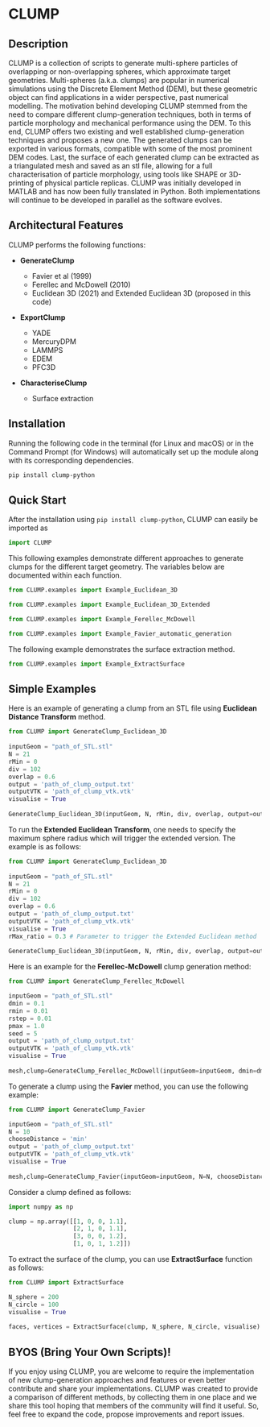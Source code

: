 
# CLUMP

## Description

CLUMP is a collection of scripts to generate multi-sphere particles of overlapping or non-overlapping spheres, which approximate target
geometries. Multi-spheres (a.k.a. clumps) are popular in numerical simulations using the Discrete Element Method (DEM), but these geometric
object can find applications in a wider perspective, past numerical modelling. The motivation behind developing CLUMP stemmed from the need
to compare different clump-generation techniques, both in terms of particle morphology and mechanical performance using the DEM. To this
end, CLUMP offers two existing and well established clump-generation techniques and proposes a new one. The generated clumps can be
exported in various formats, compatible with some of the most prominent DEM codes. Last, the surface of each generated clump can be extracted
as a triangulated mesh and saved as an stl file, allowing for a full characterisation of particle morphology, using tools like SHAPE or 3D-printing of
physical particle replicas. CLUMP was initially developed in MATLAB and has now been fully translated in Python. Both implementations will
continue to be developed in parallel as the software evolves.


## Architectural Features
CLUMP performs the following functions:

- __GenerateClump__
  - Favier et al (1999)
  - Ferellec and McDowell (2010)
  - Euclidean 3D (2021) and Extended Euclidean 3D (proposed in this code)

- __ExportClump__
  - YADE
  - MercuryDPM
  - LAMMPS
  - EDEM
  - PFC3D

- __CharacteriseClump__
  - Surface extraction



## Installation

Running the following code in the terminal (for Linux and macOS) or in the Command Prompt (for Windows) will automatically set up the module along with its corresponding dependencies.

```bash 
pip install clump-python
```


## Quick Start

After the installation using ```pip install clump-python```, CLUMP can easily be imported as

```python
import CLUMP
```

This following examples demonstrate different approaches to generate clumps for the different target geometry. The variables below are documented within each function. 

```python
from CLUMP.examples import Example_Euclidean_3D
```

```python
from CLUMP.examples import Example_Euclidean_3D_Extended
```

```python
from CLUMP.examples import Example_Ferellec_McDowell
```

```python
from CLUMP.examples import Example_Favier_automatic_generation
```

The following example demonstrates the surface extraction method.

```python
from CLUMP.examples import Example_ExtractSurface
```

## Simple Examples

Here is an example of generating a clump from an STL file using __Euclidean Distance Transform__ method.

```python
from CLUMP import GenerateClump_Euclidean_3D  
  
inputGeom = "path_of_STL.stl"  
N = 21  
rMin = 0  
div = 102  
overlap = 0.6  
output = 'path_of_clump_output.txt'  
outputVTK = 'path_of_clump_vtk.vtk'  
visualise = True  
  
GenerateClump_Euclidean_3D(inputGeom, N, rMin, div, overlap, output=output, outputVTK=outputVTK, visualise=visualise)
```

To run the __Extended Euclidean Transform__, one needs to specify the maximum sphere radius which will trigger the extended version. The example is as follows:

```python
from CLUMP import GenerateClump_Euclidean_3D  
  
inputGeom = "path_of_STL.stl"  
N = 21  
rMin = 0  
div = 102  
overlap = 0.6  
output = 'path_of_clump_output.txt'  
outputVTK = 'path_of_clump_vtk.vtk'  
visualise = True
rMax_ratio = 0.3 # Parameter to trigger the Extended Euclidean method
  
GenerateClump_Euclidean_3D(inputGeom, N, rMin, div, overlap, output=output, outputVTK=outputVTK, visualise=visualise, rMax_ratio=rMax_ratio)
```

Here is an example for the __Ferellec-McDowell__ clump generation method:

```python
from CLUMP import GenerateClump_Ferellec_McDowell

inputGeom = "path_of_STL.stl"  
dmin = 0.1  
rmin = 0.01  
rstep = 0.01  
pmax = 1.0  
seed = 5  
output = 'path_of_clump_output.txt'  
outputVTK = 'path_of_clump_vtk.vtk'  
visualise = True  
  
mesh,clump=GenerateClump_Ferellec_McDowell(inputGeom=inputGeom, dmin=dmin, rmin=rmin, rstep=rstep, pmax=pmax, seed=seed, output=output, outputVTK=outputVTK, visualise=visualise)
```

To generate a clump using the __Favier__ method, you can use the following example:

```python
from CLUMP import GenerateClump_Favier

inputGeom = "path_of_STL.stl"  
N = 10  
chooseDistance = 'min'  
output = 'path_of_clump_output.txt'  
outputVTK = 'path_of_clump_vtk.vtk'  
visualise = True  
  
mesh,clump=GenerateClump_Favier(inputGeom=inputGeom, N=N, chooseDistance=chooseDistance, output=output, outputVTK=outputVTK, visualise=visualise)
```

Consider a clump defined as follows:

```python
import numpy as np

clump = np.array([[1, 0, 0, 1.1],  
                  [2, 1, 0, 1.1],  
                  [3, 0, 0, 1.2],  
                  [1, 0, 1, 1.2]])
```

To extract the surface of the clump, you can use __ExtractSurface__ function as follows:

```python
from CLUMP import ExtractSurface

N_sphere = 200  
N_circle = 100  
visualise = True  
  
faces, vertices = ExtractSurface(clump, N_sphere, N_circle, visualise)
```

 ## BYOS (Bring Your Own Scripts)!

If you enjoy using CLUMP, you are welcome to require the implementation of new clump-generation approaches and features or even better contribute and share your implementations. CLUMP was created to provide a comparison of different methods, by collecting them in one place and we share this tool hoping that members of the community will find it useful. So, feel free to expand the code, propose improvements and report issues.

